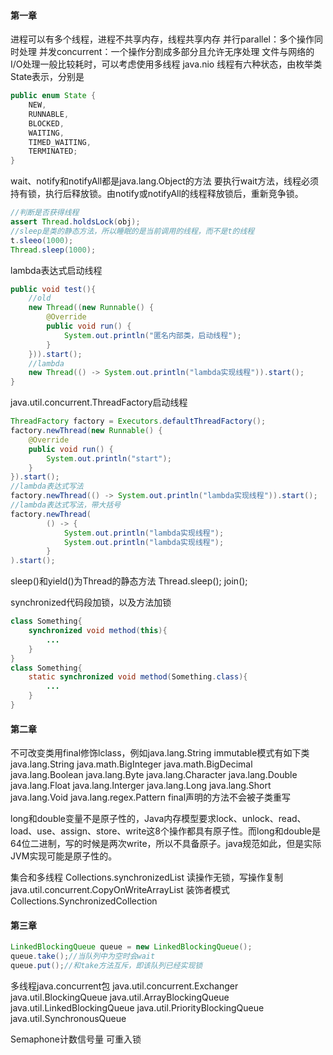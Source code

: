 #### 第一章
进程可以有多个线程，进程不共享内存，线程共享内存
并行parallel：多个操作同时处理
并发concurrent：一个操作分割成多部分且允许无序处理
文件与网络的I/O处理一般比较耗时，可以考虑使用多线程
java.nio
线程有六种状态，由枚举类State表示，分别是
~~~java
public enum State {
    NEW,
    RUNNABLE,
    BLOCKED,
    WAITING,
    TIMED_WAITING,
    TERMINATED;
}
~~~
wait、notify和notifyAll都是java.lang.Object的方法
要执行wait方法，线程必须持有锁，执行后释放锁。由notify或notifyAll的线程释放锁后，重新竞争锁。
~~~java
//判断是否获得线程
assert Thread.holdsLock(obj);
//sleep是类的静态方法，所以睡眠的是当前调用的线程，而不是t的线程
t.sleeo(1000);
Thread.sleep(1000);
~~~
lambda表达式启动线程
~~~java
public void test(){
    //old
    new Thread((new Runnable() {
        @Override
        public void run() {
            System.out.println("匿名内部类，启动线程");
        }
    })).start();
    //lambda
    new Thread(() -> System.out.println("lambda实现线程")).start();
}
~~~
java.util.concurrent.ThreadFactory启动线程
~~~java
ThreadFactory factory = Executors.defaultThreadFactory();
factory.newThread(new Runnable() {
    @Override
    public void run() {
        System.out.println("start");
    }
}).start();
//lambda表达式写法
factory.newThread(() -> System.out.println("lambda实现线程")).start();
//lambda表达式写法，带大括号
factory.newThread(
        () -> {
            System.out.println("lambda实现线程");
            System.out.println("lambda实现线程");
        }
).start();
~~~
sleep()和yield()为Thread的静态方法
Thread.sleep();
join();

synchronized代码段加锁，以及方法加锁
~~~java
class Something{
    synchronized void method(this){
        ...
    }
}
class Something{
    static synchronized void method(Something.class){
        ...
    }
}
~~~

#### 第二章
不可改变类用final修饰lclass，例如java.lang.String
immutable模式有如下类
java.lang.String
java.math.BigInteger
java.math.BigDecimal
java.lang.Boolean
java.lang.Byte
java.lang.Character
java.lang.Double
java.lang.Float
java.lang.Interger
java.lang.Long
java.lang.Short
java.lang.Void
java.lang.regex.Pattern
final声明的方法不会被子类重写

long和double变量不是原子性的，Java内存模型要求lock、unlock、read、load、use、assign、store、write这8个操作都具有原子性。而long和double是64位二进制，写的时候是两次write，所以不具备原子。java规范如此，但是实际JVM实现可能是原子性的。


集合和多线程
Collections.synchronizedList
读操作无锁，写操作复制java.util.concurrent.CopyOnWriteArrayList
装饰者模式Collections.SynchronizedCollection

#### 第三章
```java
LinkedBlockingQueue queue = new LinkedBlockingQueue();
queue.take();//当队列中为空时会wait
queue.put();//和take方法互斥，即该队列已经实现锁
```

多线程java.concurrent包
java.util.concurrent.Exchanger
java.util.BlockingQueue
java.util.ArrayBlockingQueue
java.util.LinkedBlockingQueue
java.util.PriorityBlockingQueue
java.util.SynchronousQueue

Semaphone计数信号量
可重入锁


